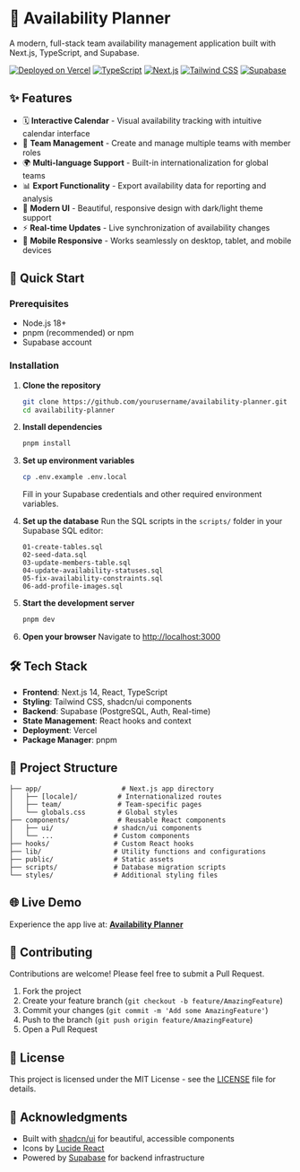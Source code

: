# 📅 Availability Planner

A modern, full-stack team availability management application built with Next.js, TypeScript, and Supabase.

[![Deployed on Vercel](https://img.shields.io/badge/Deployed%20on-Vercel-black?style=for-the-badge&logo=vercel)](https://vercel.com/jonasvh39-gmailcoms-projects/v0-full-stack-availability-planner)
[![TypeScript](https://img.shields.io/badge/TypeScript-007ACC?style=for-the-badge&logo=typescript&logoColor=white)](https://www.typescriptlang.org/)
[![Next.js](https://img.shields.io/badge/Next.js-000000?style=for-the-badge&logo=nextdotjs&logoColor=white)](https://nextjs.org/)
[![Tailwind CSS](https://img.shields.io/badge/Tailwind_CSS-38B2AC?style=for-the-badge&logo=tailwind-css&logoColor=white)](https://tailwindcss.com/)
[![Supabase](https://img.shields.io/badge/Supabase-3ECF8E?style=for-the-badge&logo=supabase&logoColor=white)](https://supabase.com/)

## ✨ Features

- 🗓️ **Interactive Calendar** - Visual availability tracking with intuitive calendar interface
- 👥 **Team Management** - Create and manage multiple teams with member roles
- 🌍 **Multi-language Support** - Built-in internationalization for global teams
- 📊 **Export Functionality** - Export availability data for reporting and analysis
- 🎨 **Modern UI** - Beautiful, responsive design with dark/light theme support
- ⚡ **Real-time Updates** - Live synchronization of availability changes
- 📱 **Mobile Responsive** - Works seamlessly on desktop, tablet, and mobile devices

## 🚀 Quick Start

### Prerequisites

- Node.js 18+ 
- pnpm (recommended) or npm
- Supabase account

### Installation

1. **Clone the repository**
   ```bash
   git clone https://github.com/yourusername/availability-planner.git
   cd availability-planner
   ```

2. **Install dependencies**
   ```bash
   pnpm install
   ```

3. **Set up environment variables**
   ```bash
   cp .env.example .env.local
   ```
   Fill in your Supabase credentials and other required environment variables.

4. **Set up the database**
   Run the SQL scripts in the `scripts/` folder in your Supabase SQL editor:
   ```
   01-create-tables.sql
   02-seed-data.sql
   03-update-members-table.sql
   04-update-availability-statuses.sql
   05-fix-availability-constraints.sql
   06-add-profile-images.sql
   ```

5. **Start the development server**
   ```bash
   pnpm dev
   ```

6. **Open your browser**
   Navigate to [http://localhost:3000](http://localhost:3000)

## 🛠️ Tech Stack

- **Frontend**: Next.js 14, React, TypeScript
- **Styling**: Tailwind CSS, shadcn/ui components
- **Backend**: Supabase (PostgreSQL, Auth, Real-time)
- **State Management**: React hooks and context
- **Deployment**: Vercel
- **Package Manager**: pnpm

## 📁 Project Structure

```
├── app/                    # Next.js app directory
│   ├── [locale]/          # Internationalized routes
│   ├── team/              # Team-specific pages
│   └── globals.css        # Global styles
├── components/            # Reusable React components
│   ├── ui/               # shadcn/ui components
│   └── ...               # Custom components
├── hooks/                # Custom React hooks
├── lib/                  # Utility functions and configurations
├── public/               # Static assets
├── scripts/              # Database migration scripts
└── styles/               # Additional styling files
```

## 🌐 Live Demo

Experience the app live at: **[Availability Planner](https://vercel.com/jonasvh39-gmailcoms-projects/v0-full-stack-availability-planner)**

## 🤝 Contributing

Contributions are welcome! Please feel free to submit a Pull Request.

1. Fork the project
2. Create your feature branch (`git checkout -b feature/AmazingFeature`)
3. Commit your changes (`git commit -m 'Add some AmazingFeature'`)
4. Push to the branch (`git push origin feature/AmazingFeature`)
5. Open a Pull Request

## 📄 License

This project is licensed under the MIT License - see the [LICENSE](LICENSE) file for details.

## 🙏 Acknowledgments

- Built with [shadcn/ui](https://ui.shadcn.com/) for beautiful, accessible components
- Icons by [Lucide React](https://lucide.dev/)
- Powered by [Supabase](https://supabase.com/) for backend infrastructure
